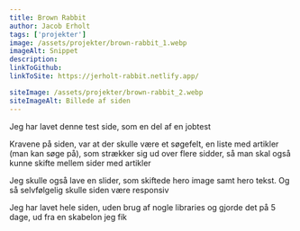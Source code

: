 ```yaml
---
title: Brown Rabbit
author: Jacob Erholt
tags: ['projekter']
image: /assets/projekter/brown-rabbit_1.webp
imageAlt: Snippet
description: 
linkToGithub: 
linkToSite: https://jerholt-rabbit.netlify.app/

siteImage: /assets/projekter/brown-rabbit_2.webp
siteImageAlt: Billede af siden
---
```

<p>Jeg har lavet denne test side, som en del af en jobtest </p>

<p>Kravene på siden, var at der skulle være et søgefelt, en liste med artikler (man kan søge på), som strækker sig ud over flere sidder, så man skal også kunne skifte mellem sider med artikler</p>

<p>Jeg skulle også lave en slider, som skiftede hero image samt hero tekst. Og så selvfølgelig skulle siden være responsiv</p>

<p>Jeg har lavet hele siden, uden brug af nogle libraries og gjorde det på 5 dage, ud fra en skabelon jeg fik</p>